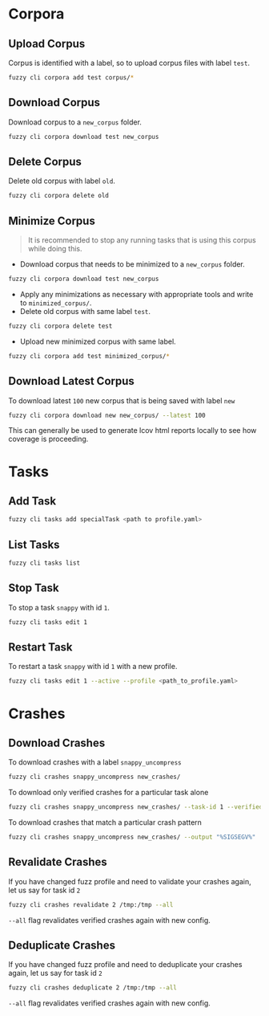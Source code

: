 # Corpora

## Upload Corpus

Corpus is identified with a label, so to upload corpus files with label `test`.

``` bash
fuzzy cli corpora add test corpus/*
```

## Download Corpus

Download corpus to a `new_corpus` folder.

``` bash
fuzzy cli corpora download test new_corpus
```

## Delete Corpus

Delete old corpus with label `old`.

``` bash
fuzzy cli corpora delete old
```

## Minimize Corpus

> It is recommended to stop any running tasks that is using this corpus while doing this.

- Download corpus that needs to be minimized to a `new_corpus` folder.

``` bash
fuzzy cli corpora download test new_corpus
```

- Apply any minimizations as necessary with appropriate tools and write to `minimized_corpus/`.
- Delete old corpus with same label `test`.

``` bash
fuzzy cli corpora delete test
```

- Upload new minimized corpus with same label.

``` bash
fuzzy cli corpora add test minimized_corpus/*
```

## Download Latest Corpus

To download latest `100` new corpus that is being saved with label `new`

``` bash
fuzzy cli corpora download new new_corpus/ --latest 100
```

This can generally be used to generate lcov html reports locally to see how coverage is proceeding.

# Tasks

## Add Task

``` bash
fuzzy cli tasks add specialTask <path to profile.yaml>
```

## List Tasks

``` bash
fuzzy cli tasks list
```

## Stop Task

To stop a task `snappy` with id `1`.

``` bash
fuzzy cli tasks edit 1
```

## Restart Task

To restart a task `snappy` with id `1` with a new profile.

``` bash
fuzzy cli tasks edit 1 --active --profile <path_to_profile.yaml>
```

# Crashes

## Download Crashes

To download crashes with a label `snappy_uncompress`

``` bash
fuzzy cli crashes snappy_uncompress new_crashes/
```

To download only verified crashes for a particular task alone

``` bash
fuzzy cli crashes snappy_uncompress new_crashes/ --task-id 1 --verified
```

To download crashes that match a particular crash pattern

``` bash
fuzzy cli crashes snappy_uncompress new_crashes/ --output "%SIGSEGV%"
```

## Revalidate Crashes

If you have changed fuzz profile and need to validate your crashes again, let us say for task id `2`

``` bash
fuzzy cli crashes revalidate 2 /tmp:/tmp --all
```

`--all` flag revalidates verified crashes again with new config.

## Deduplicate Crashes

If you have changed fuzz profile and need to deduplicate your crashes again, let us say for task id `2`

``` bash
fuzzy cli crashes deduplicate 2 /tmp:/tmp --all
```

`--all` flag revalidates verified crashes again with new config.
